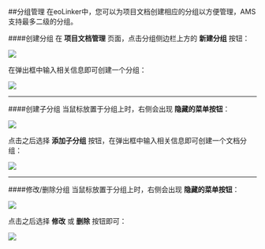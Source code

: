 ##分组管理
在eoLinker中，您可以为项目文档创建相应的分组以方便管理，AMS支持最多二级的分组。

####创建分组
在 **项目文档管理** 页面，点击分组侧边栏上方的 **新建分组** 按钮：

![](http://data.eolinker.com/course/9zbcEja7e8840bd00f2826bb45e73cad41d23225bd88d05)

在弹出框中输入相关信息即可创建一个分组：

![](http://data.eolinker.com/course/NY3LIH7c91e108b7f15de69cd0c75ffbc078255d40e44ab)

------------

####创建子分组
当鼠标放置于分组上时，右侧会出现 **隐藏的菜单按钮**：

![](http://data.eolinker.com/course/MLtIpDb8d0fd20262a46700e6257e59190b75229dcc3c1f)

点击之后选择 **添加子分组** 按钮，在弹出框中输入相关信息即可创建一个文档分组：

![](http://data.eolinker.com/course/Jjp3uKg6b68b0099ba5aab469ec41ec104216fe5461c186)

------------

####修改/删除分组
当鼠标放置于分组上时，右侧会出现 **隐藏的菜单按钮**：

![](http://data.eolinker.com/course/MLtIpDb8d0fd20262a46700e6257e59190b75229dcc3c1f)

点击之后选择 **修改** 或 **删除** 按钮即可：

![](http://data.eolinker.com/course/Jjp3uKg6b68b0099ba5aab469ec41ec104216fe5461c186)